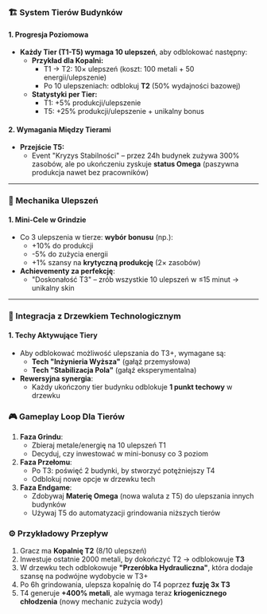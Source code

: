 ### **🏗 System Tierów Budynków**

#### 1. **Progresja Poziomowa**

- **Każdy Tier (T1-T5) wymaga 10 ulepszeń**, aby odblokować następny:
  - **Przykład dla Kopalni:**
    - T1 → T2: 10× ulepszeń (koszt: 100 metali + 50 energii/ulepszenie)
    - Po 10 ulepszeniach: odblokuj **T2** (50% wydajności bazowej)
  - **Statystyki per Tier:**
    - T1: +5% produkcji/ulepszenie
    - T5: +25% produkcji/ulepszenie + unikalny bonus

#### 2. **Wymagania Między Tierami**

- **Przejście T5:**
  - Event "Kryzys Stabilności" – przez 24h budynek zużywa 300% zasobów, ale po ukończeniu zyskuje **status Omega** (paszywna produkcja nawet bez pracowników)

---

### **🔧 Mechanika Ulepszeń**

#### 1. **Mini-Cele w Grindzie**

- Co 3 ulepszenia w tierze: **wybór bonusu** (np.):
  - +10% do produkcji
  - -5% do zużycia energii
  - +1% szansy na **krytyczną produkcję** (2× zasobów)
- **Achievementy za perfekcję**:
  - "Doskonałość T3" – zrób wszystkie 10 ulepszeń w ≤15 minut → unikalny skin

---

### **🌌 Integracja z Drzewkiem Technologicznym**

#### 1. **Techy Aktywujące Tiery**

- Aby odblokować możliwość ulepszania do T3+, wymagane są:
  - **Tech "Inżynieria Wyższa"** (gałąź przemysłowa)
  - **Tech "Stabilizacja Pola"** (gałąź eksperymentalna)
- **Rewersyjna synergia**:
  - Każdy ukończony tier budynku odblokuje **1 punkt techowy** w drzewku

### **🎮 Gameplay Loop Dla Tierów**

1. **Faza Grindu**:
   - Zbieraj metale/energię na 10 ulepszeń T1
   - Decyduj, czy inwestować w mini-bonusy co 3 poziom
2. **Faza Przełomu**:
   - Po T3: poświęć 2 budynki, by stworzyć potężniejszy T4
   - Odblokuj nowe opcje w drzewku tech
3. **Faza Endgame**:
   - Zdobywaj **Materię Omega** (nowa waluta z T5) do ulepszania innych budynków
   - Używaj T5 do automatyzacji grindowania niższych tierów

### **⚙️ Przykładowy Przepływ**

1. Gracz ma **Kopalnię T2** (8/10 ulepszeń)
2. Inwestuje ostatnie 2000 metali, by dokończyć T2 → odblokowuje **T3**
3. W drzewku tech odblokowuje **"Przeróbka Hydrauliczna"**, która dodaje szansę na podwójne wydobycie w T3+
4. Po 6h grindowania, ulepsza kopalnię do T4 poprzez **fuzję 3x T3**
5. T4 generuje **+400% metali**, ale wymaga teraz **kriogenicznego chłodzenia** (nowy mechanic zużycia wody)
